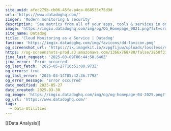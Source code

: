 ```yaml
---
site_uuid: afec279b-cb06-45fa-a4ca-068535c75d9d
url: 'https://www.datadoghq.com/'
zinger: 'Modern monitoring & security'
description: 'See metrics from all of your apps, tools & services in one place with Datadog’s cloud monitoring as a service solution. Try it for free.'
image: 'https://imgix.datadoghq.com/img/og/OG_Homepage_0821.png?fit=crop&w=1200&h=630'
site_name: Datadog
title: 'Cloud Monitoring as a Service | Datadog'
favicon: 'https://imgix.datadoghq.com/img/favicons/dd-favicon.png'
og_screenshot_url: 'https://ik.imagekit.io/xvpgfijuw/uploads/lossless/screenshots/20250527_DataDog_og_screenshot.jpeg'
https: //og-screenshots-prod.s3.amazonaws.com/1366x768/80/false/2850f31e276b1d5ea84ab307c491a60a1ef46ea3c2986ceb55e478fa3cafd145.jpeg
jina_last_request: '2025-03-09T06:44:58.640Z'
jina_error: 'Error occurred'
og_last_fetch: '2025-05-27T16:51:00.973Z'
og_errors: true
og_last_error: '2025-03-14T05:42:36.779Z'
og_error_message: 'Error occurred'
date_modified: 2025-05-27
date_created: 2025-03-30
og_image: 'https://imgix.datadoghq.com/img/og/og-homepage-04-2025.png?fit=crop&w=1200&h=630'
og_url: 'https://www.datadoghq.com/'
tags:
  - Data-Utilities
---
```


[[Data Analysis]]

